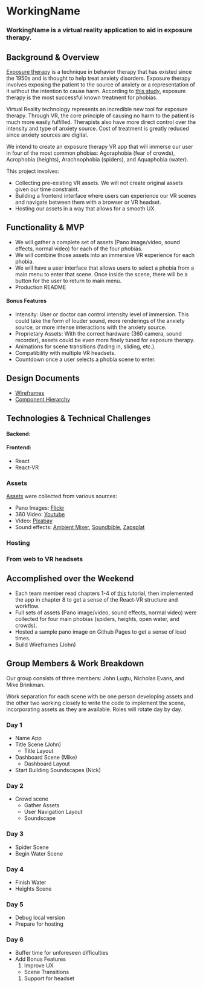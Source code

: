 # WorkingName

### WorkingName is a virtual reality application to aid in exposure therapy.


## Background & Overview

[Exposure therapy][exposure] is a technique in behavior therapy that has existed since the 1950s and is thought to help treat anxiety disorders.  Exposure therapy involves exposing the patient to the source of anxiety or a representation of it without the intention to cause harm.  According to [this study][study], exposure therapy is the most successful known treatment for phobias.  

Virtual Reality technology represents an incredible new tool for exposure therapy.  Through VR, the core principle of causing no harm to the patient is much more easily fulfilled.  Therapists also have more direct control over the intensity and type of anxiety source.  Cost of treatment is greatly reduced since anxiety sources are digital.    

We intend to create an exposure therapy VR app that will immerse our user in four of the most common phobias: Agoraphobia (fear of crowds), Acrophobia (heights), Arachnophobia (spiders), and Aquaphobia (water).

This project involves:

- Collecting pre-existing VR assets. We will not create original assets given our time constraint.
- Building a frontend interface where users can experience our VR scenes and navigate between
them with a browser or VR headset.
- Hosting our assets in a way that allows for a smooth UX.

## Functionality & MVP

- We will gather a complete set of assets (Pano image/video, sound effects, normal video) for each
of the four phobias.
- We will combine those assets into an immersive VR experience for each phobia.
- We will have a user interface that allows users to select a phobia from a main menu to enter that scene.  Once inside the scene, there will be a button for the user to return to main menu.
- Production README

#### Bonus Features

- Intensity: User or doctor can control intensity level of immersion.  This could take the form of louder sound, more renderings of the anxiety source, or more intense interactions with the anxiety source.
- Proprietary Assets: With the correct hardware (360 camera, sound recorder), assets could be even more finely tuned for exposure therapy.
- Animations for scene transitions (fading in, sliding, etc.).
- Compatibility with multiple VR headsets.
- Countdown once a user selects a phobia scene to enter.  

## Design Documents

- [Wireframes][wireframes]
- [Component Hierarchy][hierarchy]


## Technologies & Technical Challenges

#### Backend:

#### Frontend:

- React
- React-VR

### Assets

[Assets][assets] were collected from various sources:
- Pano Images: [Flickr][flickr]
- 360 Video: [Youtube][youtube]
- Video: [Pixabay][pixabay]
- Sound effects: [Ambient Mixer][ambientmixer], [Soundbible][soundbible], [Zapsplat][zapsplat]


### Hosting

### From web to VR headsets

## Accomplished over the Weekend

- Each team member read chapters 1-4 of [this][ebook] tutorial, then implemented the app in
chapter 8 to get a sense of the React-VR structure and workflow.
- Full sets of assets (Pano image/video, sound effects, normal video) were collected for four
main phobias (spiders, heights, open water, and crowds).
- Hosted a sample pano image on Github Pages to get a sense of load times.
- Build Wireframes (John)

## Group Members & Work Breakdown

Our group consists of three members: John Lugtu, Nicholas Evans, and Mike Brinkman.

Work separation for each scene with be one person developing assets and the other two working closely to write the code to implement the scene, incorporating assets as they are available. Roles will rotate day by day.

### Day 1
- Name App
- Title Scene (John)
  + Title Layout
- Dashboard Scene (Mike)
  + Dashboard Layout
- Start Building Soundscapes (Nick)

### Day 2
- Crowd scene
  + Gather Assets
  + User Navigation Layout
  + Soundscape
### Day 3
- Spider Scene
- Begin Water Scene
### Day 4
- Finish Water
- Heights Scene
### Day 5
- Debug local version
- Prepare for hosting
### Day 6
- Buffer time for unforeseen difficulties
- Add Bonus Features
  1. Improve UX
    + Scene Transitions
  1. Support for headset


[hierarchy]: ./docs/hierarchy.md
[wireframes]: ./docs/wireframes.md
[assets]: ./docs/ASSETS.md
[flickr]: https://www.flickr.com/groups/360degrees/
[pixabay]: https://pixabay.com/
[soundbible]: http://soundbible.com/
[zapsplat]: https://www.zapsplat.com/
[youtube]: https://www.youtube.com/
[ambientmixer]: https://www.ambient-mixer.com/
[ebook]: https://medium.com/coding-artist/learn-react-vr-chapter-1-hello-virtual-world-202241c0cb63
[exposure]: https://en.wikipedia.org/wiki/Exposure_therapy
[study]: https://en.wikipedia.org/wiki/Exposure_therapy#cite_note-17
